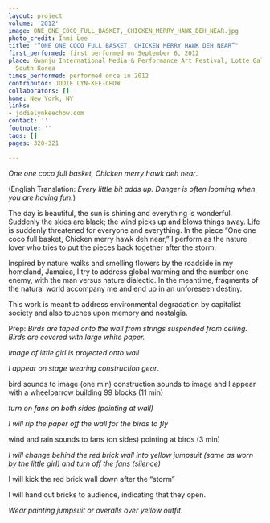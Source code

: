 ```yaml
---
layout: project
volume: '2012'
image: ONE_ONE_COCO_FULL_BASKET,_CHICKEN_MERRY_HAWK_DEH_NEAR.jpg
photo_credit: Inmi Lee
title: "“ONE ONE COCO FULL BASKET, CHICKEN MERRY HAWK DEH NEAR”"
first_performed: first performed on September 6, 2012
place: Gwanju International Media & Performance Art Festival, Lotte Gallery, Gwanju,
  South Korea
times_performed: performed once in 2012
contributor: JODIE LYN-KEE-CHOW
collaborators: []
home: New York, NY
links:
- jodielynkeechow.com
contact: ''
footnote: ''
tags: []
pages: 320-321

---
```

	
_One one coco full basket, Chicken merry hawk deh near_.
	
(English Translation: _Every little bit adds up. Danger is often looming when you are having fun._) 

The day is beautiful, the sun is shining and everything is wonderful. Suddenly the skies are black; the wind picks up and blows things away. Life is suddenly threatened for everyone and everything. In the piece “One one coco full basket, Chicken merry hawk deh near,” I perform as the nature lover who tries to put the pieces back together after the storm.

Inspired by nature walks and smelling flowers by the roadside in my homeland, Jamaica, I try to address global warming and the number one enemy, with the man versus nature dialectic. In the meantime, fragments of the natural world accompany me and end up in an unforeseen destiny.

This work is meant to address environmental degradation by capitalist society and also touches upon memory and nostalgia.

Prep: _Birds are taped onto the wall from strings suspended from ceiling. Birds are covered with large white paper._

_Image of little girl is projected onto wall_

_I appear on stage wearing construction gear_.

bird sounds to image (one min) construction sounds to image and I appear with a wheelbarrow building 99 blocks (11 min)

_turn on fans on both sides (pointing at wall)_

_I will rip the paper off the wall for the birds to fly_

wind and rain sounds to fans (on sides) pointing at birds (3 min)

_I will change behind the red brick wall into yellow jumpsuit (same as worn by the little girl) and turn off the fans (silence)_

I will kick the red brick wall down after the “storm”

I will hand out bricks to audience, indicating that they open.

_Wear painting jumpsuit or overalls over yellow outfit_.
